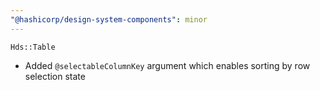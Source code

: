 ```yaml
---
"@hashicorp/design-system-components": minor
---
```


`Hds::Table`
- Added `@selectableColumnKey` argument which enables sorting by row selection state